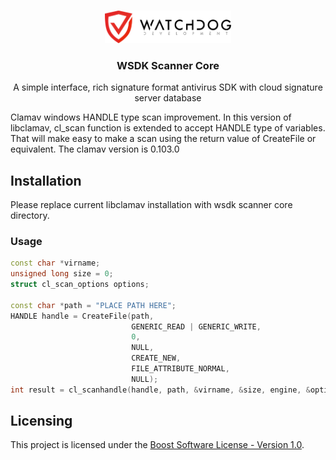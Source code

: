 <!-- PROJECT LOGO -->
<br />
<p align="center">
  <a href="https://watchdog.dev">
    <img src="/docs/logo.png" alt="Logo" width="40%" height="40%">
  </a>

  <h3 align="center">WSDK Scanner Core</h3>

  <p align="center">
    A simple interface, rich signature format antivirus SDK with cloud signature server database
  </p>
</p>

Clamav windows HANDLE type scan improvement. In this version of libclamav, cl_scan function is extended to accept HANDLE type of variables.
That will make easy to make a scan using the return value of CreateFile or equivalent. The clamav version is 0.103.0

## Installation
Please replace current libclamav installation with wsdk scanner core directory.

### Usage
```cpp
const char *virname;
unsigned long size = 0;
struct cl_scan_options options;

const char *path = "PLACE PATH HERE";
HANDLE handle = CreateFile(path,
                           GENERIC_READ | GENERIC_WRITE,
                           0,
                           NULL,
                           CREATE_NEW,
                           FILE_ATTRIBUTE_NORMAL,
                           NULL);   
int result = cl_scanhandle(handle, path, &virname, &size, engine, &options);
```

## Licensing
This project is licensed under the [Boost Software License - Version 1.0](https://github.com/watchdogdevel/wsdk-scanner-core/blob/master/LICENSE).

